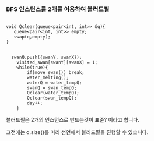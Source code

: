 

### BFS 인스턴스를 2개를 이용하여  블러드필

```

void Qclear(queue<pair<int, int>> &q){
   queue<pair<int, int>> empty;
   swap(q,empty);
}  


  swanQ.push({swanY, swanX}); 
    visited_swan[swanY][swanX] = 1; 
    while(true){  
        if(move_swan()) break;
        water_melting();
        waterQ = water_tempQ;
        swanQ = swan_tempQ;
        Qclear(water_tempQ);
        Qclear(swan_tempQ);
        day++;
    }
```

블러드필은 2개의 인스턴스로 만드는것이 표준? 이라고 합니다.

그전에는 q.size()를 미리 선언해서 블러드필을 진행할 수 있습니다.


